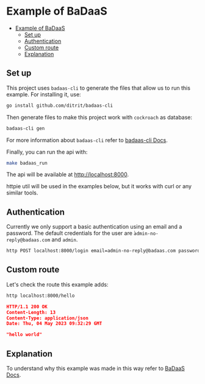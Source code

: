 # Example of BaDaaS

- [Example of BaDaaS](#example-of-badaas)
  - [Set up](#set-up)
  - [Authentication](#authentication)
  - [Custom route](#custom-route)
  - [Explanation](#explanation)

## Set up

This project uses `badaas-cli` to generate the files that allow us to run this example. For installing it, use:

```bash
go install github.com/ditrit/badaas-cli
```

Then generate files to make this project work with `cockroach` as database:

```bash
badaas-cli gen
```

For more information about `badaas-cli` refer to [badaas-cli Docs](https://github.com/ditrit/badaas-cli/README.md).

Finally, you can run the api with:

```bash
make badaas_run
```

The api will be available at <http://localhost:8000>.

httpie util will be used in the examples below, but it works with curl or any similar tools.

## Authentication

Currently we only support a basic authentication using an email and a password.
The default credentials for the user are ̀`admin-no-reply@badaas.com` and `admin`.

```bash
http POST localhost:8000/login email=admin-no-reply@badaas.com password=admin
```

## Custom route

Let's check the route this example adds:

```bash
http localhost:8000/hello
```

```json
HTTP/1.1 200 OK
Content-Length: 13
Content-Type: application/json
Date: Thu, 04 May 2023 09:32:29 GMT

"hello world"
```

## Explanation

To understand why this example was made in this way refer to [BaDaaS Docs](https://github.com/ditrit/badaas/README.md#step-by-step-instructions).
